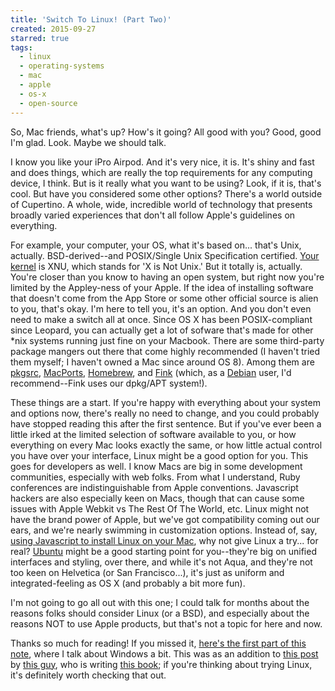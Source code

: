 ```yaml
---
title: 'Switch To Linux! (Part Two)'
created: 2015-09-27
starred: true
tags:
  - linux
  - operating-systems
  - mac
  - apple
  - os-x
  - open-source
---
```


So, Mac friends, what's up? How's it going? All good with you? Good, good I'm
glad. Look. Maybe we should talk.

I know you like your iPro Airpod. And it's very nice, it is. It's shiny and
fast and does things, which are really the top requirements for any computing
device, I think. But is it really what you want to be using? Look, if it is,
that's cool. But have you considered some other options? There's a world
outside of Cupertino. A whole, wide, incredible world of technology that
presents broadly varied experiences that don't all follow Apple's guidelines
on everything.

For example, your computer, your OS, what it's based on... that's Unix,
actually. BSD-derived--and POSIX/Single Unix Specification certified. [Your
kernel](https://opensource.apple.com/source/xnu/) is XNU, which stands for 'X
is Not Unix.' But it totally is, actually. You're closer than you know to
having an open system, but right now you're limited by the Appley-ness of your
Apple. If the idea of installing software that doesn't come from the App Store
or some other official source is alien to you, that's okay. I'm here to tell
you, it's an option. And you don't even need to make a switch all at once.
Since OS X has been POSIX-compliant since Leopard, you can actually get a lot
of sofware that's made for other *nix systems running just fine on your
Macbook. There are some third-party package mangers out there that come highly
recommended (I haven't tried them myself; I haven't owned a Mac since around
OS 8). Among them are [pkgsrc](http://www.pkgsrc.org/),
[MacPorts](http://www.macports.org/), [Homebrew](http://www.macports.org/),
and [Fink](http://www.finkproject.org/) (which, as a
[Debian](http://debian.org) user, I'd recommend--Fink uses our dpkg/APT
system!).

These things are a start. If you're happy with everything about your system
and options now, there's really no need to change, and you could probably have
stopped reading this after the first sentence. But if you've ever been a
little irked at the limited selection of software available to you, or how
everything on every Mac looks exactly the same, or how little actual control
you have over your interface, Linux might be a good option for you. This goes
for developers as well. I know Macs are big in some development communities,
especially with web folks. From what I understand, Ruby conferences are
indistinguishable from Apple conventions. Javascript hackers are also
especially keen on Macs, though that can cause some issues with Apple Webkit
vs The Rest Of The World, etc. Linux might not have the brand power of Apple,
but we've got compatibility coming out our ears, and we're nearly swimming in
customization options. Instead of, say, [using Javascript to install Linux on
your Mac](https://www.npmjs.com/package/linux), why not give Linux a try...
for real? [Ubuntu](http://ubuntu.org) might be a good starting point for
you--they're big on unified interfaces and styling, over there, and while it's
not Aqua, and they're not too keen on Helvetica (or San Francisco...), it's
just as uniform and integrated-feeling as OS X (and probably a bit more fun).

I'm not going to go all out with this one; I could talk for months about the
reasons folks should consider Linux (or a BSD), and especially about the
reasons NOT to use Apple products, but that's not a topic for here and now.

Thanks so much for reading! If you missed it, [here's the first part of this
note](https://notes.pinboard.in/u:zacanger/1519026e3458629771c8), where I talk
about Windows a bit. This was as an addition to [this
post](https://medium.com/@steven_ovadia/opening-linux-even-further-13d2d6289ae0)
by [this guy](http://mylinuxrig.com), who is writing [this
book](https://manning.com/books/learn-linux/in-a-month-of-lunches); if you're
thinking about trying Linux, it's definitely worth checking that out.
